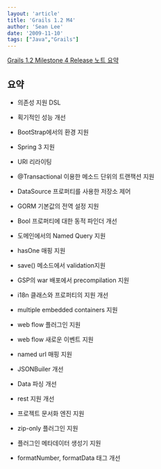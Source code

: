 ```yaml
---
layout: 'article'
title: 'Grails 1.2 M4'
author: 'Sean Lee'
date: '2009-11-10'
tags: ["Java","Grails"]
---
```


[Grails 1.2 Milestone 4 Release 노트 요약](http://www.grails.org/1.2-M4+Release+Notes)

## 요약

 * 의존성 지원 DSL

 * 획기적인 성능 개선

 * BootStrap에서의 환경 지원

 * Spring 3 지원

 * URI 리라이팅

 * @Transactional 이용한 메소드 단위의 트랜잭션 지원

 * DataSource 프로퍼티를 사용한 저장소 제어

 * GORM 기본값의 전역 설정 지원

 * Bool 프로퍼티에 대한 동적 파인더 개선

 * 도메인에서의 Named Query 지원

 * hasOne 매핑 지원

 * save() 메소드에서 validation지원

 * GSP의 war 배포에서 precompilation 지원

 * i18n 클래스와 프로퍼티의 지원 개선

 * multiple embedded containers 지원

 * web flow 플러그인 지원

 * web flow 새로운 이벤트 지원

 * named url 매핑 지원

 * JSONBuiler 개선

 * Data 파싱 개선

 * rest 지원 개선

 * 프로젝트 문서화 엔진 지원

 * zip-only 플러그인 지원

 * 플러그인 메타데이터 생성기 지원

 * formatNumber, formatData 태그 개선

